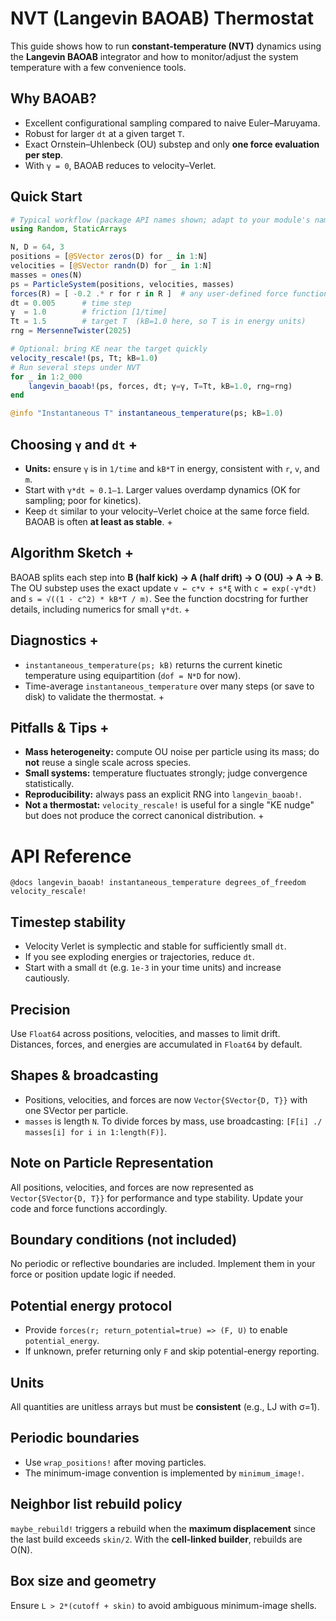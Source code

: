 # NVT (Langevin BAOAB) Thermostat
 
This guide shows how to run **constant-temperature (NVT)** dynamics using the **Langevin BAOAB** integrator and how to monitor/adjust the system temperature with a few convenience tools.
## Why BAOAB?
 
- Excellent configurational sampling compared to naive Euler–Maruyama.
- Robust for larger `dt` at a given target `T`.
- Exact Ornstein–Uhlenbeck (OU) substep and only **one force evaluation per step**.
- With `γ = 0`, BAOAB reduces to velocity–Verlet.
 
## Quick Start
 
```julia
# Typical workflow (package API names shown; adapt to your module's name/exports)
using Random, StaticArrays

N, D = 64, 3
positions = [@SVector zeros(D) for _ in 1:N]
velocities = [@SVector randn(D) for _ in 1:N]
masses = ones(N)
ps = ParticleSystem(positions, velocities, masses)
forces(R) = [ -0.2 .* r for r in R ]  # any user-defined force function
dt = 0.005      # time step
γ  = 1.0        # friction [1/time]
Tt = 1.5        # target T  (kB=1.0 here, so T is in energy units)
rng = MersenneTwister(2025)

# Optional: bring KE near the target quickly
velocity_rescale!(ps, Tt; kB=1.0)
# Run several steps under NVT
for _ in 1:2_000
	langevin_baoab!(ps, forces, dt; γ=γ, T=Tt, kB=1.0, rng=rng)
end

@info "Instantaneous T" instantaneous_temperature(ps; kB=1.0)
```
## Choosing `γ` and `dt` +
- **Units:** ensure `γ` is in `1/time` and `kB*T` in energy, consistent with `r`, `v`, and `m`.
- Start with `γ*dt ≈ 0.1–1`. Larger values overdamp dynamics (OK for sampling; poor for kinetics).
- Keep `dt` similar to your velocity–Verlet choice at the same force field. BAOAB is often **at least as stable**. +
## Algorithm Sketch +
BAOAB splits each step into **B (half kick) → A (half drift) → O (OU) → A → B**. The OU substep uses the exact update
`v ← c*v + s*ξ` with `c = exp(-γ*dt)` and `s = √((1 - c^2) * kB*T / m)`. See the function docstring for further details,
including numerics for small `γ*dt`. +
## Diagnostics +
- `instantaneous_temperature(ps; kB)` returns the current kinetic temperature using equipartition (`dof = N*D` for now).
- Time-average `instantaneous_temperature` over many steps (or save to disk) to validate the thermostat. +
## Pitfalls & Tips +
- **Mass heterogeneity:** compute OU noise per particle using its mass; do **not** reuse a single scale across species.
- **Small systems:** temperature fluctuates strongly; judge convergence statistically.
- **Reproducibility:** always pass an explicit RNG into `langevin_baoab!`.
- **Not a thermostat:** `velocity_rescale!` is useful for a single "KE nudge" but does not produce the correct canonical distribution. +
# API Reference
 
`@docs
langevin_baoab!
instantaneous_temperature
degrees_of_freedom
velocity_rescale!
`
## Timestep stability

- Velocity Verlet is symplectic and stable for sufficiently small `dt`.
- If you see exploding energies or trajectories, reduce `dt`.
- Start with a small `dt` (e.g. `1e-3` in your time units) and increase cautiously.

## Precision

Use `Float64` across positions, velocities, and masses to limit drift. Distances, forces, and energies are accumulated in `Float64` by default.

## Shapes & broadcasting

- Positions, velocities, and forces are now `Vector{SVector{D, T}}` with one SVector per particle.
- `masses` is length `N`. To divide forces by mass, use broadcasting: `[F[i] ./ masses[i] for i in 1:length(F)]`.
## Note on Particle Representation

All positions, velocities, and forces are now represented as `Vector{SVector{D, T}}` for performance and type stability. Update your code and force functions accordingly.

## Boundary conditions (not included)

No periodic or reflective boundaries are included. Implement them in your force or position update logic if needed.

## Potential energy protocol

- Provide `forces(r; return_potential=true) => (F, U)` to enable `potential_energy`.
- If unknown, prefer returning only `F` and skip potential-energy reporting.

## Units

All quantities are unitless arrays but must be **consistent** (e.g., LJ with σ=1).

## Periodic boundaries

- Use `wrap_positions!` after moving particles.
- The minimum-image convention is implemented by `minimum_image!`.

## Neighbor list rebuild policy

`maybe_rebuild!` triggers a rebuild when the **maximum displacement** since the
last build exceeds `skin/2`. With the **cell-linked builder**, rebuilds are O(N).

## Box size and geometry

Ensure `L > 2*(cutoff + skin)` to avoid ambiguous minimum-image shells.